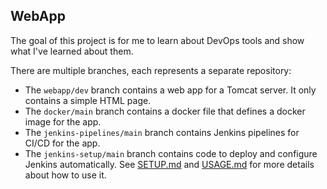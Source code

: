 ## WebApp

The goal of this project is for me to learn about DevOps tools and show what I've learned about them.

There are multiple branches, each represents a separate repository:

 - The `webapp/dev` branch contains a web app for a Tomcat server. It only contains a simple HTML page.
 - The `docker/main` branch contains a docker file that defines a docker image for the app.
 - The `jenkins-pipelines/main` branch contains Jenkins pipelines for CI/CD for the app.
 - The `jenkins-setup/main` branch contains code to deploy and configure Jenkins automatically. See [SETUP.md](./SETUP.md) and [USAGE.md](./USAGE.md) for more details about how to use it.
